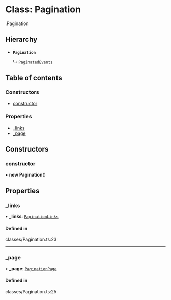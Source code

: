 # Class: Pagination

[<internal>](../wiki/%3Cinternal%3E).Pagination

## Hierarchy

- **`Pagination`**

  ↳ [`PaginatedEvents`](../wiki/%3Cinternal%3E.PaginatedEvents)

## Table of contents

### Constructors

- [constructor](../wiki/%3Cinternal%3E.Pagination#constructor)

### Properties

- [\_links](../wiki/%3Cinternal%3E.Pagination#_links)
- [\_page](../wiki/%3Cinternal%3E.Pagination#_page)

## Constructors

### constructor

• **new Pagination**()

## Properties

### \_links

• **\_links**: [`PaginationLinks`](../wiki/%3Cinternal%3E.PaginationLinks)

#### Defined in

classes/Pagination.ts:23

___

### \_page

• **\_page**: [`PaginationPage`](../wiki/%3Cinternal%3E.PaginationPage)

#### Defined in

classes/Pagination.ts:25
